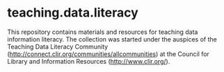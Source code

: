 # teaching.data.literacy
This repository contains materials and resources for teaching data information literacy. The collection was started under the auspices of the Teaching Data Literacy Community (http://connect.clir.org/communities/allcommunities) at the Council for Library and Information Resources (http://www.clir.org/).


